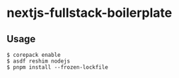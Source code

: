 # nextjs-fullstack-boilerplate

## Usage

```
$ corepack enable
$ asdf reshim nodejs
$ pnpm install --frozen-lockfile
```